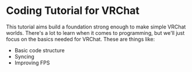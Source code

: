 # Coding Tutorial for VRChat

This tutorial aims build a foundation strong enough to make simple VRChat worlds. There's a lot to learn when it comes to programming, but we'll just focus on the basics needed for VRChat. These are things like:
- Basic code structure
- Syncing
- Improving FPS